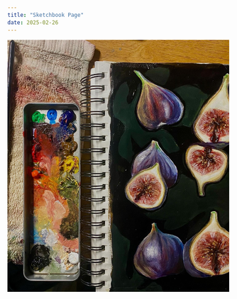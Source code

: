 ```yaml
---
title: "Sketchbook Page"
date: 2025-02-26
---
```

<img src="596599C8-510B-42E7-BA6F-7F954FD5A03F.JPG" alt="Fig Study" width="500">
